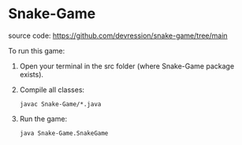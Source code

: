 # Snake-Game

source code: https://github.com/devression/snake-game/tree/main 
 
To run this game:

1. Open your terminal in the src folder (where Snake-Game package exists).

2. Compile all classes:
   ```
   javac Snake-Game/*.java
   ```

3. Run the game:
   ```
   java Snake-Game.SnakeGame
   ```
